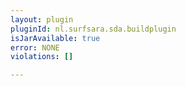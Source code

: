```yaml
---
layout: plugin
pluginId: nl.surfsara.sda.buildplugin
isJarAvailable: true
error: NONE
violations: []

---
```

